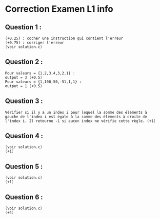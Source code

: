 # Correction Examen L1 info
## Question 1 : 

	(+0.25) : cocher une instruction qui contient l'erreur
	(+0.75) : corriger l'erreur
    (voir solution.c)

## Question 2 :
    Pour valeurs = {1,2,3,4,3,2,1} :
    output = 3 (+0.5)
    Pour valeurs = {1,100,50,-51,1,1} :
    output = 1 (+0.5)

## Question 3 :
    Vérifier si il y a un index i pour lequel la somme des éléments à gauche de l'index i est égale à la somme des éléments à droite de l'index i. Il retourne -1 si aucun index ne vérifie cette règle. (+1)

## Question 4 :

    (voir solution.c)
    (+1)

## Question 5 :
    (voir solution.c)
    (+1)

## Question 6 :
    (voir solution.c)
    (+4)



